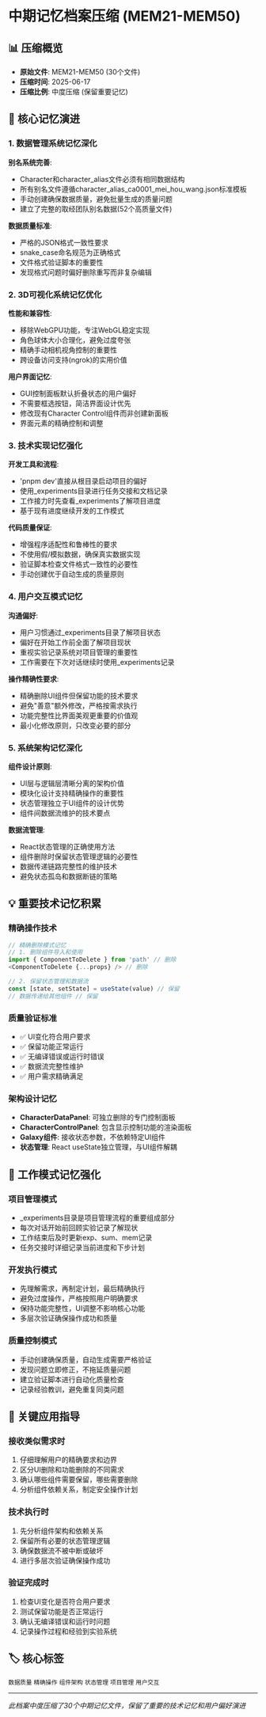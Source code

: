 # 中期记忆档案压缩 (MEM21-MEM50)

## 📊 压缩概览
- **原始文件**: MEM21-MEM50 (30个文件)
- **压缩时间**: 2025-06-17
- **压缩比例**: 中度压缩 (保留重要记忆)

## 🧠 核心记忆演进

### 1. 数据管理系统记忆深化
**别名系统完善**:
- Character和character_alias文件必须有相同数据结构
- 所有别名文件遵循character_alias_ca0001_mei_hou_wang.json标准模板
- 手动创建确保数据质量，避免批量生成的质量问题
- 建立了完整的取经团队别名数据(52个高质量文件)

**数据质量标准**:
- 严格的JSON格式一致性要求
- snake_case命名规范为正确格式
- 文件格式验证脚本的重要性
- 发现格式问题时偏好删除重写而非复杂编辑

### 2. 3D可视化系统记忆优化
**性能和兼容性**:
- 移除WebGPU功能，专注WebGL稳定实现
- 角色球体大小合理化，避免过度夸张
- 精确手动相机视角控制的重要性
- 跨设备访问支持(ngrok)的实用价值

**用户界面记忆**:
- GUI控制面板默认折叠状态的用户偏好
- 不需要框选按钮，简洁界面设计优先
- 修改现有Character Control组件而非创建新面板
- 界面元素的精确控制和调整

### 3. 技术实现记忆强化
**开发工具和流程**:
- 'pnpm dev'直接从根目录启动项目的偏好
- 使用_experiments目录进行任务交接和文档记录
- 工作接力时先查看_experiments了解项目进度
- 基于现有进度继续开发的工作模式

**代码质量保证**:
- 增强程序适配性和鲁棒性的要求
- 不使用假/模拟数据，确保真实数据实现
- 验证脚本检查文件格式一致性的必要性
- 手动创建优于自动生成的质量原则

### 4. 用户交互模式记忆
**沟通偏好**:
- 用户习惯通过_experiments目录了解项目状态
- 偏好在开始工作前全面了解项目现状
- 重视实验记录系统对项目管理的重要性
- 工作需要在下次对话继续时使用_experiments记录

**操作精确性要求**:
- 精确删除UI组件但保留功能的技术要求
- 避免"善意"额外修改，严格按需求执行
- 功能完整性比界面美观更重要的价值观
- 最小化修改原则，只改变必要的部分

### 5. 系统架构记忆深化
**组件设计原则**:
- UI层与逻辑层清晰分离的架构价值
- 模块化设计支持精确操作的重要性
- 状态管理独立于UI组件的设计优势
- 组件间数据流维护的技术要点

**数据流管理**:
- React状态管理的正确使用方法
- 组件删除时保留状态管理逻辑的必要性
- 数据传递链路完整性的维护技术
- 避免状态孤岛和数据断链的策略

## 💡 重要技术记忆积累

### 精确操作技术
```typescript
// 精确删除模式记忆
// 1. 删除组件导入和使用
import { ComponentToDelete } from 'path' // 删除
<ComponentToDelete {...props} /> // 删除

// 2. 保留状态管理和数据流
const [state, setState] = useState(value) // 保留
// 数据传递给其他组件 // 保留
```

### 质量验证标准
- ✅ UI变化符合用户要求
- ✅ 保留功能正常运行
- ✅ 无编译错误或运行时错误
- ✅ 数据流完整性维护
- ✅ 用户需求精确满足

### 架构设计记忆
- **CharacterDataPanel**: 可独立删除的专门控制面板
- **CharacterControlPanel**: 包含显示控制功能的渲染面板
- **Galaxy组件**: 接收状态参数，不依赖特定UI组件
- **状态管理**: React useState独立管理，与UI组件解耦

## 🔄 工作模式记忆强化

### 项目管理模式
- _experiments目录是项目管理流程的重要组成部分
- 每次对话开始前回顾实验记录了解现状
- 工作结束后及时更新exp、sum、mem记录
- 任务交接时详细记录当前进度和下步计划

### 开发执行模式
- 先理解需求，再制定计划，最后精确执行
- 避免过度操作，严格按照用户明确要求
- 保持功能完整性，UI调整不影响核心功能
- 多层次验证确保操作成功和质量

### 质量控制模式
- 手动创建确保质量，自动生成需要严格验证
- 发现问题立即修正，不拖延质量问题
- 建立验证脚本进行自动化质量检查
- 记录经验教训，避免重复同类问题

## 🎯 关键应用指导

### 接收类似需求时
1. 仔细理解用户的精确要求和边界
2. 区分UI删除和功能删除的不同需求
3. 确认哪些组件需要保留，哪些需要删除
4. 分析组件依赖关系，制定安全操作计划

### 技术执行时
1. 先分析组件架构和依赖关系
2. 保留所有必要的状态管理逻辑
3. 确保数据流不被中断或破坏
4. 进行多层次验证确保操作成功

### 验证完成时
1. 检查UI变化是否符合用户要求
2. 测试保留功能是否正常运行
3. 确认无编译错误和运行时问题
4. 记录操作过程和经验到实验系统

## 🏷️ 核心标签
`数据质量` `精确操作` `组件架构` `状态管理` `项目管理` `用户交互`

---
*此档案中度压缩了30个中期记忆文件，保留了重要的技术记忆和用户偏好演进*
